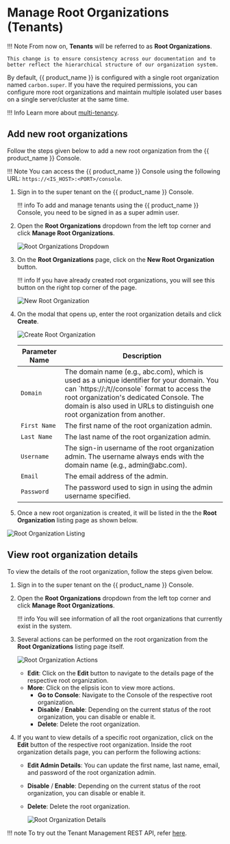 # Manage Root Organizations (Tenants)

!!! Note
    From now on, **Tenants** will be referred to as **Root Organizations**.

    This change is to ensure consistency across our documentation and to better reflect the hierarchical structure of our organization system.

By default, {{ product_name }} is configured with a single root organization named `carbon.super`. If you have the required permissions, you can configure more root organizations and maintain multiple isolated user bases on a single server/cluster at the same time.

!!! Info
    Learn more about [multi-tenancy]({{base_path}}/guides/multitenancy/).

## Add new root organizations

Follow the steps given below to add a new root organization from the {{ product_name }} Console.

!!! Note
    You can access the {{ product_name }} Console using the following URL: `https://<IS_HOST>:<PORT>/console`.

1.  Sign in to the super tenant on the {{ product_name }} Console.

    !!! info 
        To add and manage tenants using the {{ product_name }} Console, you need to be signed in as a super admin user.

2.  Open the **Root Organizations** dropdown from the left top corner and click **Manage Root Organizations**.

    ![Root Organizations Dropdown]({{base_path}}/assets/img/guides/multitenancy/root-organizations-dropdown.png)

3.  On the **Root Organizations** page, click on the **New Root Organization** button.

    !!! info
        If you have already created root organizations, you will see this button on the right top corner of the page.

    ![New Root Organization]({{base_path}}/assets/img/guides/multitenancy/new-root-organization.png)

4.  On the modal that opens up, enter the root organization details and click **Create**.

    ![Create Root Organization]({{base_path}}/assets/img/guides/multitenancy/create-root-organization-modal.png)
    
    <table>
      <thead>
        <tr>
          <th>Parameter Name</th>
          <th>Description</th>
        </tr>
      </thead>
      <tbody>
        <tr>
          <td><code>Domain</code></td>
          <td>The domain name (e.g., abc.com), which is used as a unique identifier for your domain. You can `https://<IS_HOST>:<PORT>/t/<DOMAIN>/console` format to access the root organization's dedicated Console. The domain is also used in URLs to distinguish one root organization from another.</td>
        </tr>
        <tr>
          <td><code>First Name</code></td>
          <td>The first name of the root organization admin.</td>
        </tr>
        <tr>
          <td><code>Last Name</code></td>
          <td>The last name of the root organization admin.</td>
        </tr>
        <tr>
          <td><code>Username</code></td>
          <td>The sign-in username of the root organization admin. The username always ends with the domain name (e.g., admin@abc.com).</td>
        </tr>
        <tr>
          <td><code>Email</code></td>
          <td>The email address of the admin.</td>
        </tr>
        <tr>
          <td><code>Password</code></td>
          <td>The password used to sign in using the admin username specified.</td>
        </tr>
      </tbody>
    </table>

4. Once a new root organization is created, it will be listed in the the **Root Organization** listing page as shown below.

![Root Organization Listing]({{base_path}}/assets/img/guides/multitenancy/root-organizaiton-listing.png)

## View root organization details

To view the details of the root organization, follow the steps given below.

1. Sign in to the super tenant on the {{ product_name }} Console.
2. Open the **Root Organizations** dropdown from the left top corner and click **Manage Root Organizations**.

    !!! info
        You will see information of all the root organizations that currently exist in the system. 

3. Several actions can be performed on the root organization from the **Root Organizations** listing page itself.

    ![Root Organization Actions]({{base_path}}/assets/img/guides/multitenancy/root-organization-card-actions.png)

    - **Edit**: Click on the **Edit** button to navigate to the details page of the respective root organization.
    - **More**: Click on the elipsis icon to view more actions.
        - **Go to Console**: Navigate to the Console of the respective root organization.
        - **Disable** / **Enable**: Depending on the current status of the root organization, you can disable or enable it.
        - **Delete**: Delete the root organization.

3. If you want to view details of a specific root organization, click on the **Edit** button of the respective root organization. Inside the root organization details page, you can perform the following actions:

    - **Edit Admin Details**: You can update the first name, last name, email, and password of the root organization admin.
    - **Disable** / **Enable**: Depending on the current status of the root organization, you can disable or enable it.
    - **Delete**: Delete the root organization.

      ![Root Organization Details]({{base_path}}/assets/img/guides/multitenancy/root-organization-details.png)

!!! note
    To try out the Tenant Management REST API, refer [here]({{base_path}}/apis/tenant-management-rest-api/).

